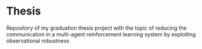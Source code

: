 # Thesis
Repository of my graduation thesis project with the topic of reducing the communication in a multi-agent reinforcement learning system by exploiting observational robustness
